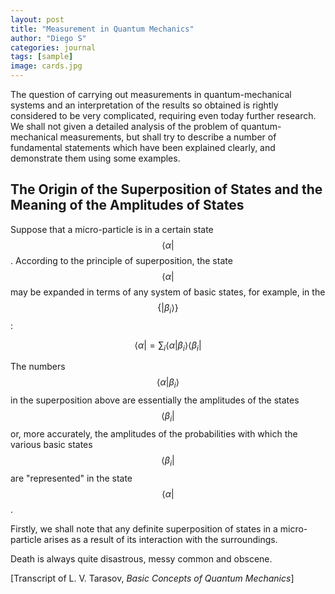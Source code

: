 ```yaml
---
layout: post
title: "Measurement in Quantum Mechanics"
author: "Diego S"
categories: journal
tags: [sample]
image: cards.jpg
---
```

The question of carrying out measurements in quantum-mechanical systems and an interpretation of the results so obtained is rightly considered to be very complicated, requiring even today further research. We shall not given a detailed analysis of the problem of quantum-mechanical measurements, but shall try to describe a number of fundamental statements which have been explained clearly, and demonstrate them using some examples. 

## The Origin of the Superposition of States and the Meaning of the Amplitudes of States

Suppose that a micro-particle is in a certain state $$\langle \alpha |$$. According to the principle of superposition, the state $$\langle \alpha |$$ may be expanded in terms of any system of basic states, for example, in the $$\{ | \beta_i \rangle \}$$:

$$
\langle  \alpha | = \sum_i \langle \alpha | \beta_i \rangle \langle \beta_i |
$$

The numbers $$\langle \alpha | \beta_i \rangle$$ in the superposition above are essentially the amplitudes of the states $$\langle \beta_i |$$ or, more accurately, the amplitudes of the probabilities with which the various basic states $$\langle \beta_i |$$ are "represented" in the state $$\langle \alpha |$$.

Firstly, we shall note that any definite superposition of states in a micro-particle arises as a result of its interaction with the surroundings.

Death is always quite disastrous, messy common and obscene.

[Transcript of L. V. Tarasov, *Basic Concepts of Quantum Mechanics*]
